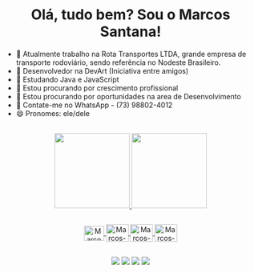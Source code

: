 <h1 align="center">Olá, tudo bem? Sou o Marcos Santana!</h1>

- 🔭 Atualmente trabalho na Rota Transportes LTDA, grande empresa de transporte rodoviário, sendo referência no Nodeste Brasileiro.
- 🚀 Desenvolvedor na DevArt (Iniciativa entre amigos)
- 🌱 Estudando Java e JavaScript
- 👯 Estou procurando por crescimento profissional
- 🤔 Estou procurando por oportunidades na area de Desenvolvimento
- 💬 Contate-me no WhatsApp - (73) 98802-4012
- 😄 Pronomes: ele/dele

<br>
<div align="center">
  <a href="https://github.com/Marcos-Santan4">
  <img height="150em" src="https://github-readme-stats.vercel.app/api?username=Marcos-Santan4&show_icons=true&theme=dark&include_all_commits=true&count_private=true"/>
  <img height="150em" src="https://github-readme-stats.vercel.app/api/top-langs/?username=Marcos-Santan4&layout=compact&langs_count=7&theme=dark"/>
</div>
  
##
  
<div align="center", style="display: inline_block">
  <img align="center" alt="Marcos-C" height="30" width="40" src="https://cdn.jsdelivr.net/gh/devicons/devicon/icons/c/c-original.svg">
  <img align="center" alt="Marcos-Java" height="35" width="45" src="https://cdn.jsdelivr.net/gh/devicons/devicon/icons/java/java-original.svg">
  <img align="center" alt="Marcos-JS" height="35" width="45" src="https://cdn.jsdelivr.net/gh/devicons/devicon/icons/javascript/javascript-original.svg">
  <img align="center" alt="Marcos-PS" height="35" width="45" src="https://cdn.jsdelivr.net/gh/devicons/devicon/icons/photoshop/photoshop-plain.svg">
</div>

##
  
<div align="center"> 
  <a href="https://www.instagram.com/kinho_sn/" target="_blank"><img src="https://img.shields.io/badge/-Instagram-%23E4405F?style=for-the-badge&logo=instagram&logoColor=white" target="_blank"></a>
 <a href="https://discord.gg/R5EJD2M6" target="_blank"><img src="https://img.shields.io/badge/Discord-7289DA?style=for-the-badge&logo=discord&logoColor=white" target="_blank"></a> 
  <a href = "mailto:ssmarcosantana@gmail.com"><img src="https://img.shields.io/badge/-Gmail-%23333?style=for-the-badge&logo=gmail&logoColor=white" target="_blank"></a>
  <a href="https://www.linkedin.com/in/marcos-santana-002942212/" target="_blank"><img src="https://img.shields.io/badge/-LinkedIn-%230077B5?style=for-the-badge&logo=linkedin&logoColor=white" target="_blank"></a> 
</div>
